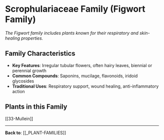 # Scrophulariaceae Family (Figwort Family)

*The Figwort family includes plants known for their respiratory and skin-healing properties.*

## Family Characteristics
- **Key Features**: Irregular tubular flowers, often hairy leaves, biennial or perennial growth
- **Common Compounds**: Saponins, mucilage, flavonoids, iridoid glycosides
- **Traditional Uses**: Respiratory support, wound healing, anti-inflammatory action

## Plants in this Family

[[33-Mullein]]

---

**Back to**: [[_PLANT-FAMILIES]]